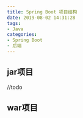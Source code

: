 ```yaml
---
title: Spring Boot 项目结构
date: 2019-08-02 14:31:28
tags:
- Java
categories:
- Spring Boot
- 后端
---
```



## jar项目

//todo

## war项目